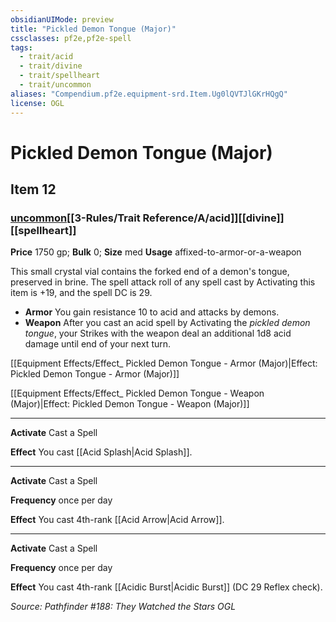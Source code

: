 ```yaml
---
obsidianUIMode: preview
title: "Pickled Demon Tongue (Major)"
cssclasses: pf2e,pf2e-spell
tags:
  - trait/acid
  - trait/divine
  - trait/spellheart
  - trait/uncommon
aliases: "Compendium.pf2e.equipment-srd.Item.Ug0lQVTJlGKrHQgQ"
license: OGL
---
```

# Pickled Demon Tongue (Major)
## Item 12
### [uncommon](uncommon.md "Uncommon Rarity Trait")[[3-Rules/Trait Reference/A/acid]][[divine]][[spellheart]]


**Price** 1750 gp; 
**Bulk** 0; **Size** med
**Usage** affixed-to-armor-or-a-weapon

This small crystal vial contains the forked end of a demon's tongue, preserved in brine. The spell attack roll of any spell cast by Activating this item is +19, and the spell DC is 29.

*   **Armor** You gain resistance 10 to acid and attacks by demons.
*   **Weapon** After you cast an acid spell by Activating the _pickled demon tongue_, your Strikes with the weapon deal an additional 1d8 acid damage until end of your next turn.

[[Equipment Effects/Effect_ Pickled Demon Tongue - Armor (Major)|Effect: Pickled Demon Tongue - Armor (Major)]]

[[Equipment Effects/Effect_ Pickled Demon Tongue - Weapon (Major)|Effect: Pickled Demon Tongue - Weapon (Major)]]

* * *

**Activate** Cast a Spell

**Effect** You cast [[Acid Splash|Acid Splash]].

* * *

**Activate** Cast a Spell

**Frequency** once per day

**Effect** You cast 4th-rank [[Acid Arrow|Acid Arrow]].

* * *

**Activate** Cast a Spell

**Frequency** once per day

**Effect** You cast 4th-rank [[Acidic Burst|Acidic Burst]] (DC 29 Reflex check).

*Source: Pathfinder #188: They Watched the Stars*
*OGL*